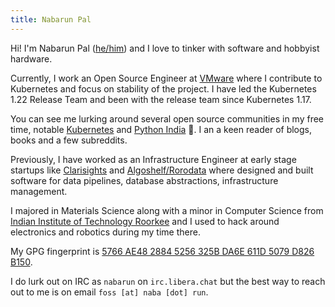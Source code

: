 ```yaml
---
title: Nabarun Pal
---
```


Hi! I'm Nabarun Pal ([he/him][pronoun]) and I love to tinker with software and hobbyist hardware.

Currently, I work an Open Source Engineer at [VMware][vmware-tanzu] where I contribute to Kubernetes and focus on stability of the project. I have led the Kubernetes 1.22 Release Team and been with the release team since Kubernetes 1.17.

You can see me lurking around several open source communities in my free time, notable [Kubernetes][kubernetes] and [Python India][pythonindia] :sunflower:. I an a keen reader of blogs, books and a few subreddits.

Previously, I have worked as an Infrastructure Engineer at early stage startups like [Clarisights][clarisights] and [Algoshelf/Rorodata][algoshelf] where designed and built software for data pipelines, database abstractions, infrastructure management.

I majored in Materials Science along with a minor in Computer Science from [Indian Institute of Technology Roorkee][iitr] and I used to hack around electronics and robotics during my time there.

My GPG fingerprint is [5766 AE48 2884 5256 325B DA6E 611D 5079 D826 B150][keybase].

I do lurk out on IRC as `nabarun` on `irc.libera.chat` but the best way to reach out to me is on email `foss [at] naba [dot] run`.

[pronoun]: //pronoun.is/he
[vmware-tanzu]: //tanzu.vmware.com
[kubernetes]: //kubernetes.io
[pythonindia]: //github.com/pythonindia
[clarisights]: //clarisights.com
[algoshelf]: //github.com/rorodata
[iitr]: //iitr.ac.in
[keybase]: //keybase.io/nabarun
